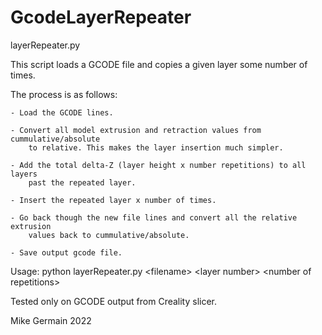 # GcodeLayerRepeater
layerRepeater.py

This script loads a GCODE file and copies a given layer some number of times.

The process is as follows:

    - Load the GCODE lines.
    
    - Convert all model extrusion and retraction values from cummulative/absolute
        to relative. This makes the layer insertion much simpler.
        
    - Add the total delta-Z (layer height x number repetitions) to all layers
        past the repeated layer.
        
    - Insert the repeated layer x number of times.
    
    - Go back though the new file lines and convert all the relative extrusion
        values back to cummulative/absolute.
        
    - Save output gcode file.
    
Usage: python layerRepeater.py \<filename> \<layer number> \<number of repetitions>

Tested only on GCODE output from Creality slicer.

Mike Germain 2022
